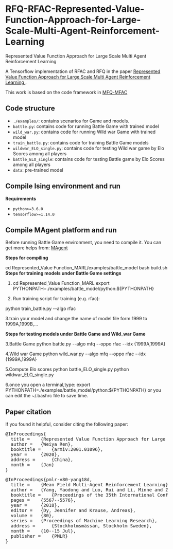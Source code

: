 # RFQ-RFAC-Represented-Value-Function-Approach-for-Large-Scale-Multi-Agent-Reinforcement-Learning
Represented Value Function Approach for Large Scale Multi Agent Reinforcement Learning


A Tensorflow implementation of RFAC and RFQ in the paper [Represented Value Function Approach for Large Scale Multi Agent Reinforcement Learning ](https://arxiv.org/abs/2001.01096).

 This work is based on the code framework in [MFQ-MFAC](https://github.com/mlii/mfrl.git)
 
## Code structure

- `./examples/`: contains scenarios for Game and models.
- `battle.py`: contains code for running Battle Game with trained model
- `wild_war.py`: contains code for running Wild war Game with trained model
- `train_battle.py`: contains code for training Battle Game models
- `wildwar_ELO_single.py`: contains code for testing Wild war game by Elo Scores among all players
- `battle_ELO_single`: contains code for testing Battle game by Elo Scores among all players
- `data`: pre-trained model
## Compile Ising environment and run

**Requirements**
- `python>=3.6.0`
- `tensorflow>=1.14.0`

## Compile MAgent platform and run

Before running Battle Game environment, you need to compile it. You can get more helps from: [MAgent](https://github.com/geek-ai/MAgent) 

**Steps for compiling**

cd Represented_Value Function_MARL/examples/battle_model
bash build.sh
**Steps for training models under Battle Game settings**

1. cd Represented_Value Function_MARL
export PYTHONPATH=./examples/battle_model/python:${PYTHONPATH}

2. Run training script for training (e.g. rfac):

python train_battle.py --algo rfac

3.train your model and change the name of model file form 1999 to 1999A,1999B,...

**Steps for testing models under Battle Game and Wild_war Game**

3.Battle Game
python battle.py --algo mfq --oppo rfac --idx {1999A,1999A}

4.Wild war Game
python wild_war.py --algo mfq --oppo rfac --idx {1999A,1999A}

5.Compute Elo scores
python battle_ELO_single.py
python wildwar_ELO_single.py

6.once you open a terminal,type:
export PYTHONPATH=./examples/battle_model/python:${PYTHONPATH}
or you can edit the ~/.bashrc file to save time. 

## Paper citation
If you found it helpful, consider citing the following paper:
<pre>
@InProceedings{
  title = 	 {Represented Value Function Approach for Large Scale Multi Agent Reinforcement Learning},
  author = 	 {Weiya Ren},
  booktitle = 	 {arXiv:2001.01096},
  year = 	 {2020},
  address = 	 {China},
  month = 	 {Jan}
}
</pre>
<pre>
@InProceedings{pmlr-v80-yang18d,
  title = 	 {Mean Field Multi-Agent Reinforcement Learning},
  author = 	 {Yang, Yaodong and Luo, Rui and Li, Minne and Zhou, Ming and Zhang, Weinan and Wang, Jun},
  booktitle = 	 {Proceedings of the 35th International Conference on Machine Learning},
  pages = 	 {5567--5576},
  year = 	 {2018},
  editor = 	 {Dy, Jennifer and Krause, Andreas},
  volume = 	 {80},
  series = 	 {Proceedings of Machine Learning Research},
  address = 	 {Stockholmsmässan, Stockholm Sweden},
  month = 	 {10--15 Jul},
  publisher = 	 {PMLR}
}
</pre>

